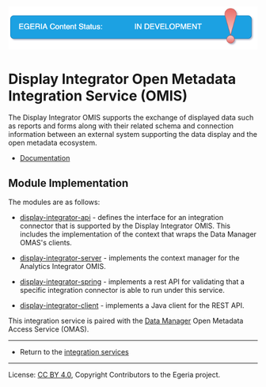 <!-- SPDX-License-Identifier: CC-BY-4.0 -->
<!-- Copyright Contributors to the Egeria project. -->


![InDev](../../../images/egeria-content-status-in-development.png#pagewidth)

# Display Integrator Open Metadata Integration Service (OMIS)

The Display Integrator OMIS supports the exchange of displayed data such as reports and forms along with their related
schema and
connection information between an external system supporting the data display
and the open metadata ecosystem.

* [Documentation](https://egeria-project.org/services/omis/display-integrator/overview)


## Module Implementation

The modules are as follows:

* [display-integrator-api](display-integrator-api) - defines the interface for an integration
connector that is supported by the Display Integrator OMIS.  This includes the implementation
of the context that wraps the Data Manager OMAS's clients.

* [display-integrator-server](display-integrator-server) - implements the context manager for
the Analytics Integrator OMIS.

* [display-integrator-spring](display-integrator-spring) - implements a rest API for validating that a specific
integration connector is able to run under this service.

* [display-integrator-client](display-integrator-client) - implements a Java client for the REST API.


This integration service is paired with the [Data Manager](../../access-services/data-manager)
Open Metadata Access Service (OMAS).


----

* Return to the [integration services](..)



----
License: [CC BY 4.0](https://creativecommons.org/licenses/by/4.0/),
Copyright Contributors to the Egeria project.